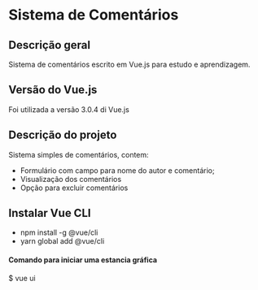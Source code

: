 # Sistema de Comentários
## Descrição geral
Sistema de comentários escrito em Vue.js para estudo e aprendizagem.

## Versão do Vue.js
Foi utilizada a versão 3.0.4 di Vue.js

## Descrição do projeto
Sistema simples de comentários, contem:
 - Formulário com campo para nome do autor e comentário;
 - Visualização dos comentários
 - Opção para excluir comentários

 ## Instalar Vue CLI 
 - npm install -g @vue/cli
 - yarn global add @vue/cli 

 #### Comando para iniciar uma estancia gráfica
 $ vue ui
 

 

